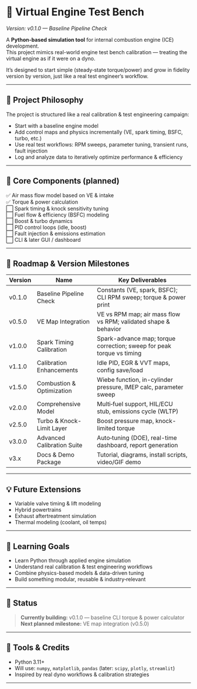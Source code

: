 # 🧪 Virtual Engine Test Bench
*Version: v0.1.0 — Baseline Pipeline Check*

A **Python-based simulation tool** for internal combustion engine (ICE) development.  
This project mimics real-world engine test bench calibration — treating the virtual engine as if it were on a dyno.

It’s designed to start simple (steady‑state torque/power) and grow in fidelity version by version, just like a real test engineer’s workflow.

---

## 🎯 Project Philosophy
The project is structured like a real calibration & test engineering campaign:
- Start with a baseline engine model
- Add control maps and physics incrementally (VE, spark timing, BSFC, turbo, etc.)
- Use real test workflows: RPM sweeps, parameter tuning, transient runs, fault injection
- Log and analyze data to iteratively optimize performance & efficiency

---

## 🧱 Core Components (planned)
✅ Air mass flow model based on VE & intake  
✅ Torque & power calculation  
⬜ Spark timing & knock sensitivity tuning  
⬜ Fuel flow & efficiency (BSFC) modeling  
⬜ Boost & turbo dynamics  
⬜ PID control loops (idle, boost)  
⬜ Fault injection & emissions estimation  
⬜ CLI & later GUI / dashboard

---

## 🚦 Roadmap & Version Milestones

| Version | Name                             | Key Deliverables |
|--------|----------------------------------|------------------|
| v0.1.0 | Baseline Pipeline Check          | Constants (VE, spark, BSFC); CLI RPM sweep; torque & power print |
| v0.5.0 | VE Map Integration               | VE vs RPM map; air mass flow vs RPM; validated shape & behavior |
| v1.0.0 | Spark Timing Calibration         | Spark-advance map; torque correction; sweep for peak torque vs timing |
| v1.1.0 | Calibration Enhancements         | Idle PID, EGR & VVT maps, config save/load |
| v1.5.0 | Combustion & Optimization        | Wiebe function, in-cylinder pressure, IMEP calc, parameter sweep |
| v2.0.0 | Comprehensive Model              | Multi‑fuel support, HIL/ECU stub, emissions cycle (WLTP) |
| v2.5.0 | Turbo & Knock-Limit Layer        | Boost pressure map, knock-limited torque |
| v3.0.0 | Advanced Calibration Suite       | Auto‑tuning (DOE), real-time dashboard, report generation |
| v3.x   | Docs & Demo Package              | Tutorial, diagrams, install scripts, video/GIF demo |

---

## 💡 Future Extensions
- Variable valve timing & lift modeling
- Hybrid powertrains
- Exhaust aftertreatment simulation
- Thermal modeling (coolant, oil temps)

---

## 🧠 Learning Goals
- Learn Python through applied engine simulation
- Understand real calibration & test engineering workflows
- Combine physics-based models & data-driven tuning
- Build something modular, reusable & industry‑relevant

---

## 📌 Status
> **Currently building:** v0.1.0 — baseline CLI torque & power calculator  
> **Next planned milestone:** VE map integration (v0.5.0)

---

## 📎 Tools & Credits
- Python 3.11+
- Will use: `numpy`, `matplotlib`, `pandas` (later: `scipy`, `plotly`, `streamlit`)
- Inspired by real dyno workflows & calibration strategies

---
